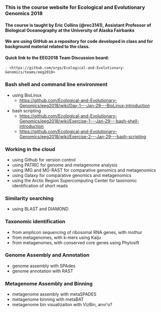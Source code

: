 ### This is the course website for Ecological and Evolutionary Genomics 2018

#### The course is taught by Eric Collins (@rec3141), Assistant Professor of Biological Oceanography at the University of Alaska Fairbanks

#### We are using GitHub as a repository for code developed in class and for background material related to the class.

#### Quick link to the EEG2018 Team Discussion board: 
    - <https://github.com/orgs/Ecological-and-Evolutionary-Genomics/teams/eeg2018>
### Bash shell and command line environment
- using BioLinux  
    - <https://github.com/Ecological-and-Evolutionary-Genomics/eeg2018/wiki/Day-1---Jan-29---BioLinux-introduction>
- bash scripting  
    - <https://github.com/Ecological-and-Evolutionary-Genomics/eeg2018/wiki/Exercise-1---Jan-29---bash-shell-introduction>
    - <https://github.com/Ecological-and-Evolutionary-Genomics/eeg2018/wiki/Exercise-2---Jan-29---bash-scripting>  

### Working in the cloud
- using Github for version control
- using PATRIC for genome and metagenome analysis
- using IMG and MG-RAST for comparative genomics and metagenomics
- using Galaxy for comparative genomics and metagenomics 
- using the Arctic Region Supercomputing Center for taxonomic identification of short reads

### Similarity searching
- using BLAST and DIAMOND

### Taxonomic identification  
- from amplicon sequencing of ribosomal RNA genes, with mothur
- from metagenomes, with k-mers using Kaiju
- from metagenomes, with conserved core genes using Phylosift

### Genome Assembly and Annotation
- genome assembly with SPAdes
- genome annotation with RAST

### Metagenome Assembly and Binning
- metagenome assembly with metaSPADES
- metagenome binning with metaBAT
- metagenome bin visualizaiton with VizBin, anvi'o?
